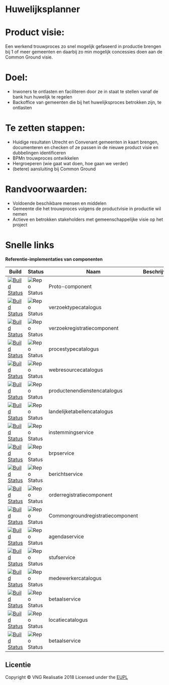 # Huwelijksplanner


# Product visie:
Een werkend trouwproces zo snel mogelijk gefaseerd in productie brengen bij 1 of meer gemeenten en daarbij zo min mogelijk concessies doen aan de Common Ground visie.

# Doel:
* Inwoners te ontlasten en faciliteren door ze in staat te stellen vanaf de bank hun huwelijk te regelen
* Backoffice van gemeenten die bij het huwelijksproces betrokken zijn, te ontlasten 

# Te zetten stappen:
* Huidige resultaten Utrecht en Convenant gemeenten in kaart brengen, documenteren en checken of ze passen in de nieuwe product visie en dubbelingen identificeren
* BPMn trouwproces ontwikkelen
* Hergroeperen (wie gaat wat doen, hoe gaan we verder)
* (betere) aansluiting bij Common Ground

# Randvoorwaarden:
* Voldoende beschikbare mensen en middelen
* Gemeente die het trouwproces volgens de productvisie in productie wil nemen
* Actieve en betrokken stakeholders met gemeenschappelijke visie op het project

# Snelle links

**Referentie-implementaties van componenten**

| Build                                                                                                                                                                         | Status                                                                                  | Naam                             | Beschrijving | Repro                                                                      | Demo |
|-------------------------------------------------------------------------------------------------------------------------------------------------------------------------------|-----------------------------------------------------------------------------------------|----------------------------------|--------------|----------------------------------------------------------------------------|------|
| [![Build Status](https://travis-ci.org/ConductionNL/Proto-component-commonground.svg?branch=master)](https://travis-ci.org/ConductionNL/Proto-component-commonground)         | ![Repo Status](https://img.shields.io/badge/status-concept-lightgrey.svg?style=plastic) | Proto-component                  |              | [github](https://github.com/ConductionNL/Proto-component-commonground)     |      |
| [![Build Status](https://travis-ci.org/ConductionNL/verzoektypecatalogus.svg?branch=master)](https://travis-ci.org/ConductionNL/verzoektypecatalogus)                         | ![Repo Status](https://img.shields.io/badge/status-concept-lightgrey.svg?style=plastic) | verzoektypecatalogus             |              | [github](https://github.com/ConductionNL/verzoektypecatalogus)             |      |
| [![Build Status](https://travis-ci.org/ConductionNL/verzoekregistratiecomponent.svg?branch=master)](https://travis-ci.org/ConductionNL/verzoekregistratiecomponent)           | ![Repo Status](https://img.shields.io/badge/status-concept-lightgrey.svg?style=plastic) | verzoekregistratiecomponent      |              | [github](https://github.com/ConductionNL/verzoekregistratiecomponent)      |      |
| [![Build Status](https://travis-ci.org/ConductionNL/procestypecatalogus.svg?branch=master)](https://travis-ci.org/ConductionNL/procestypecatalogus)                           | ![Repo Status](https://img.shields.io/badge/status-concept-lightgrey.svg?style=plastic) | procestypecatalogus              |              | [github](https://github.com/ConductionNL/procestypecatalogus)              |      |
| [![Build Status](https://travis-ci.org/ConductionNL/webresourcecatalogus.svg?branch=master)](https://travis-ci.org/ConductionNL/webresourcecatalogus)                         | ![Repo Status](https://img.shields.io/badge/status-concept-lightgrey.svg?style=plastic) | webresourcecatalogus             |              | [github](https://github.com/ConductionNL/webresourcecatalogus)             |      |
| [![Build Status](https://travis-ci.org/ConductionNL/productenendienstencatalogus.svg?branch=master)](https://travis-ci.org/ConductionNL/productenendienstencatalogus)         | ![Repo Status](https://img.shields.io/badge/status-concept-lightgrey.svg?style=plastic) | productenendienstencatalogus     |              | [github](https://github.com/ConductionNL/productenendienstencatalogus)     |      |
| [![Build Status](https://travis-ci.org/ConductionNL/landelijketabellencatalogus.svg?branch=master)](https://travis-ci.org/ConductionNL/landelijketabellencatalogus)           | ![Repo Status](https://img.shields.io/badge/status-concept-lightgrey.svg?style=plastic) | landelijketabellencatalogus      |              | [github](https://github.com/ConductionNL/landelijketabellencatalogus)      |      |
| [![Build Status](https://travis-ci.org/ConductionNL/instemmingservice.svg?branch=master)](https://travis-ci.org/ConductionNL/instemmingservice)                               | ![Repo Status](https://img.shields.io/badge/status-concept-lightgrey.svg?style=plastic) | instemmingservice                |              | [github](https://github.com/ConductionNL/instemmingservice)                |      |
| [![Build Status](https://travis-ci.org/ConductionNL/brpservice.svg?branch=master)](https://travis-ci.org/ConductionNL/brpservice)                                             | ![Repo Status](https://img.shields.io/badge/status-concept-lightgrey.svg?style=plastic) | brpservice                       |              | [github](https://github.com/ConductionNL/brpservice)                       |      |
| [![Build Status](https://travis-ci.org/ConductionNL/berichtservice.svg?branch=master)](https://travis-ci.org/ConductionNL/berichtservice)                                     | ![Repo Status](https://img.shields.io/badge/status-concept-lightgrey.svg?style=plastic) | berichtservice                   |              | [github](https://github.com/ConductionNL/berichtservice)                   |      |
| [![Build Status](https://travis-ci.org/ConductionNL/orderregistratiecomponent.svg?branch=master)](https://travis-ci.org/ConductionNL/orderregistratiecomponent)               | ![Repo Status](https://img.shields.io/badge/status-concept-lightgrey.svg?style=plastic) | orderregistratiecomponent        |              | [github](https://github.com/ConductionNL/orderregistratiecomponent)        |      |
| [![Build Status](https://travis-ci.org/ConductionNL/Commongroundregistratiecomponent.svg?branch=master)](https://travis-ci.org/ConductionNL/Commongroundregistratiecomponent) | ![Repo Status](https://img.shields.io/badge/status-concept-lightgrey.svg?style=plastic) | Commongroundregistratiecomponent |              | [github](https://github.com/ConductionNL/Commongroundregistratiecomponent) |      |
| [![Build Status](https://travis-ci.org/ConductionNL/agendaservice.svg?branch=master)](https://travis-ci.org/ConductionNL/agendaservice)                                       | ![Repo Status](https://img.shields.io/badge/status-concept-lightgrey.svg?style=plastic) | agendaservice                    |              | [github](https://github.com/ConductionNL/agendaservice)                    |      |
| [![Build Status](https://travis-ci.org/ConductionNL/stufservice.svg?branch=master)](https://travis-ci.org/ConductionNL/stufservice)                                           | ![Repo Status](https://img.shields.io/badge/status-concept-lightgrey.svg?style=plastic) | stufservice                      |              | [github](https://github.com/ConductionNL/stufservice)                      |      |
| [![Build Status](https://travis-ci.org/ConductionNL/medewerkercatalogus.svg?branch=master)](https://travis-ci.org/ConductionNL/medewerkercatalogus)                           | ![Repo Status](https://img.shields.io/badge/status-concept-lightgrey.svg?style=plastic) | medewerkercatalogus              |              | [github](https://github.com/ConductionNL/medewerkercatalogus)              |      |
| [![Build Status](https://travis-ci.org/ConductionNL/betaalservice.svg?branch=master)](https://travis-ci.org/ConductionNL/betaalservice)                                       | ![Repo Status](https://img.shields.io/badge/status-concept-lightgrey.svg?style=plastic) | betaalservice                    |              | [github](https://github.com/ConductionNL/betaalservice)                    |      |
| [![Build Status](https://travis-ci.org/ConductionNL/locatiecatalogus.svg?branch=master)](https://travis-ci.org/ConductionNL/locatiecatalogus)                                 | ![Repo Status](https://img.shields.io/badge/status-concept-lightgrey.svg?style=plastic) | locatiecatalogus                 |              | [github](https://github.com/ConductionNL/locatiecatalogus)                 |      |
| [![Build Status](https://travis-ci.org/ConductionNL/betaalservice.svg?branch=master)](https://travis-ci.org/ConductionNL/betaalservice)| ![Repo Status](https://img.shields.io/badge/status-concept-lightgrey.svg?style=plastic) | betaalservice                 |              | [github](https://github.com/ConductionNL/betaalservice)                 |      |

## Licentie
Copyright &copy; VNG Realisatie 2018
Licensed under the [EUPL](https://github.com/VNG-Realisatie/huwelijksplanner/blob/master/LICENCE.md)
